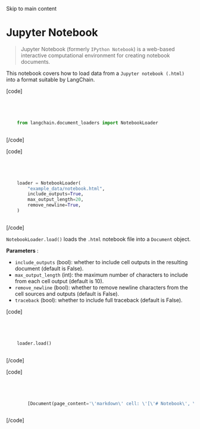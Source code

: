 

Skip to main content

# Jupyter Notebook

> Jupyter Notebook (formerly `IPython Notebook`) is a web-based interactive computational environment for creating notebook documents.

This notebook covers how to load data from a `Jupyter notebook (.html)` into a format suitable by LangChain.

[code]
```python




    from langchain.document_loaders import NotebookLoader  
    


```
[/code]


[code]
```python




    loader = NotebookLoader(  
        "example_data/notebook.html",  
        include_outputs=True,  
        max_output_length=20,  
        remove_newline=True,  
    )  
    


```
[/code]


`NotebookLoader.load()` loads the `.html` notebook file into a `Document` object.

 **Parameters** :

  * `include_outputs` (bool): whether to include cell outputs in the resulting document (default is False).
  * `max_output_length` (int): the maximum number of characters to include from each cell output (default is 10).
  * `remove_newline` (bool): whether to remove newline characters from the cell sources and outputs (default is False).
  * `traceback` (bool): whether to include full traceback (default is False).

[code]
```python




    loader.load()  
    


```
[/code]


[code]
```python




        [Document(page_content='\'markdown\' cell: \'[\'# Notebook\', \'\', \'This notebook covers how to load data from an .html notebook into a format suitable by LangChain.\']\'\n\n \'code\' cell: \'[\'from langchain.document_loaders import NotebookLoader\']\'\n\n \'code\' cell: \'[\'loader = NotebookLoader("example_data/notebook.html")\']\'\n\n \'markdown\' cell: \'[\'`NotebookLoader.load()` loads the `.html` notebook file into a `Document` object.\', \'\', \'**Parameters**:\', \'\', \'* `include_outputs` (bool): whether to include cell outputs in the resulting document (default is False).\', \'* `max_output_length` (int): the maximum number of characters to include from each cell output (default is 10).\', \'* `remove_newline` (bool): whether to remove newline characters from the cell sources and outputs (default is False).\', \'* `traceback` (bool): whether to include full traceback (default is False).\']\'\n\n \'code\' cell: \'[\'loader.load(include_outputs=True, max_output_length=20, remove_newline=True)\']\'\n\n', metadata={'source': 'example_data/notebook.html'})]  
    


```
[/code]


